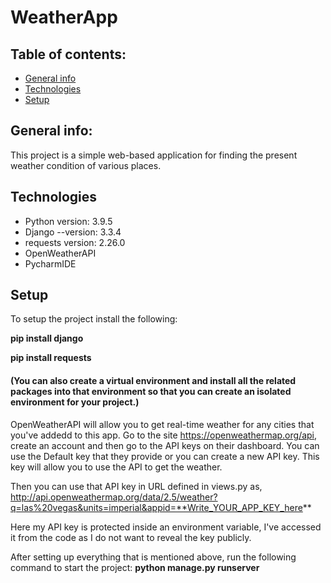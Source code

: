 # WeatherApp

## Table of contents:
* [General info](#general-info)
* [Technologies](#technologies)
* [Setup](#setup)



## General info:
This project is a simple web-based application for finding the present weather condition of various places.

## Technologies
* Python version: 3.9.5
* Django --version: 3.3.4
* requests version: 2.26.0
* OpenWeatherAPI 
* PycharmIDE

## Setup
To setup the project install the following:

**pip install django**

**pip install requests**
#### (You can also create a virtual environment and install all the related packages into that environment so that you can create an isolated environment for your project.)

OpenWeatherAPI will allow you to get real-time weather for any cities that you've addedd to this app.
Go to the site https://openweathermap.org/api, create an account and then go to the API keys on their dashboard. You can use the Default key that they provide or you can create a new API key. This key will allow you to use the API to get the weather.

Then you can use that API key in URL defined in views.py as,
http://api.openweathermap.org/data/2.5/weather?q=las%20vegas&units=imperial&appid=**Write_YOUR_APP_KEY_here**

Here my API key is protected inside an environment variable, I've accessed it from the code as I do not want to reveal the key publicly. 

After setting up everything that is mentioned above, run the following command to start the project: **python manage.py runserver**









